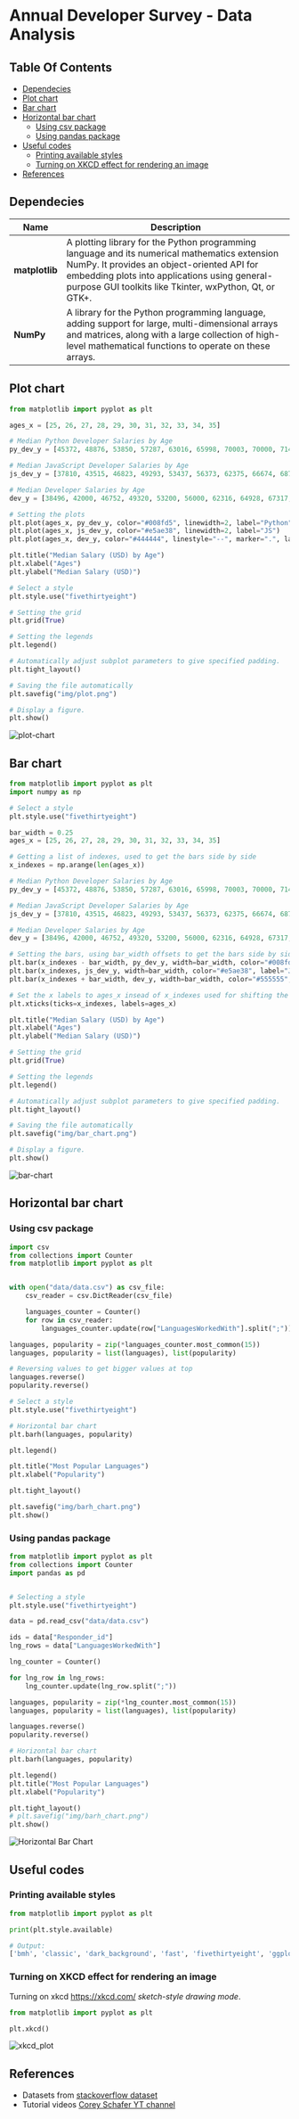 # Annual Developer Survey - Data Analysis  <!-- omit in toc -->

## Table Of Contents <!-- omit in toc -->

- [Dependecies](#dependecies)
- [Plot chart](#plot-chart)
- [Bar chart](#bar-chart)
- [Horizontal bar chart](#horizontal-bar-chart)
  - [Using csv package](#using-csv-package)
  - [Using pandas package](#using-pandas-package)
- [Useful codes](#useful-codes)
  - [Printing available styles](#printing-available-styles)
  - [Turning on XKCD effect for rendering an image](#turning-on-xkcd-effect-for-rendering-an-image)
- [References](#references)

## Dependecies

| Name           | Description                                                                                                                                                                                                                                            |
| -------------- | ------------------------------------------------------------------------------------------------------------------------------------------------------------------------------------------------------------------------------------------------------ |
| **matplotlib** | A plotting library for the Python programming language and its numerical mathematics extension NumPy. It provides an object-oriented API for embedding plots into applications using general-purpose GUI toolkits like Tkinter, wxPython, Qt, or GTK+. |
| **NumPy**      | A library for the Python programming language, adding support for large, multi-dimensional arrays and matrices, along with a large collection of high-level mathematical functions to operate on these arrays.                                         |

## Plot chart

```python
from matplotlib import pyplot as plt

ages_x = [25, 26, 27, 28, 29, 30, 31, 32, 33, 34, 35]

# Median Python Developer Salaries by Age
py_dev_y = [45372, 48876, 53850, 57287, 63016, 65998, 70003, 70000, 71496, 75370, 83640]

# Median JavaScript Developer Salaries by Age
js_dev_y = [37810, 43515, 46823, 49293, 53437, 56373, 62375, 66674, 68745, 68746, 74583]

# Median Developer Salaries by Age
dev_y = [38496, 42000, 46752, 49320, 53200, 56000, 62316, 64928, 67317, 68748, 73752]

# Setting the plots
plt.plot(ages_x, py_dev_y, color="#008fd5", linewidth=2, label="Python")
plt.plot(ages_x, js_dev_y, color="#e5ae38", linewidth=2, label="JS")
plt.plot(ages_x, dev_y, color="#444444", linestyle="--", marker=".", label="All Devs")

plt.title("Median Salary (USD) by Age")
plt.xlabel("Ages")
plt.ylabel("Median Salary (USD)")

# Select a style
plt.style.use("fivethirtyeight")

# Setting the grid
plt.grid(True)

# Setting the legends
plt.legend()

# Automatically adjust subplot parameters to give specified padding.
plt.tight_layout()

# Saving the file automatically
plt.savefig("img/plot.png")

# Display a figure.
plt.show()
```

![plot-chart]

## Bar chart

```python
from matplotlib import pyplot as plt
import numpy as np

# Select a style
plt.style.use("fivethirtyeight")

bar_width = 0.25
ages_x = [25, 26, 27, 28, 29, 30, 31, 32, 33, 34, 35]

# Getting a list of indexes, used to get the bars side by side
x_indexes = np.arange(len(ages_x))

# Median Python Developer Salaries by Age
py_dev_y = [45372, 48876, 53850, 57287, 63016, 65998, 70003, 70000, 71496, 75370, 83640]

# Median JavaScript Developer Salaries by Age
js_dev_y = [37810, 43515, 46823, 49293, 53437, 56373, 62375, 66674, 68745, 68746, 74583]

# Median Developer Salaries by Age
dev_y = [38496, 42000, 46752, 49320, 53200, 56000, 62316, 64928, 67317, 68748, 73752]

# Setting the bars, using bar_width offsets to get the bars side by side
plt.bar(x_indexes - bar_width, py_dev_y, width=bar_width, color="#008fd5", label="Python")
plt.bar(x_indexes, js_dev_y, width=bar_width, color="#e5ae38", label="JS")
plt.bar(x_indexes + bar_width, dev_y, width=bar_width, color="#555555", label="All Devs")

# Set the x labels to ages_x insead of x_indexes used for shifting the bars
plt.xticks(ticks=x_indexes, labels=ages_x)

plt.title("Median Salary (USD) by Age")
plt.xlabel("Ages")
plt.ylabel("Median Salary (USD)")

# Setting the grid
plt.grid(True)

# Setting the legends
plt.legend()

# Automatically adjust subplot parameters to give specified padding.
plt.tight_layout()

# Saving the file automatically
plt.savefig("img/bar_chart.png")

# Display a figure.
plt.show()
```

![bar-chart]

## Horizontal bar chart

### Using csv package

```python
import csv
from collections import Counter
from matplotlib import pyplot as plt


with open("data/data.csv") as csv_file:
    csv_reader = csv.DictReader(csv_file)

    languages_counter = Counter()
    for row in csv_reader:
        languages_counter.update(row["LanguagesWorkedWith"].split(";"))

languages, popularity = zip(*languages_counter.most_common(15))
languages, popularity = list(languages), list(popularity)

# Reversing values to get bigger values at top
languages.reverse()
popularity.reverse()

# Select a style
plt.style.use("fivethirtyeight")

# Horizontal bar chart
plt.barh(languages, popularity)

plt.legend()

plt.title("Most Popular Languages")
plt.xlabel("Popularity")

plt.tight_layout()

plt.savefig("img/barh_chart.png")
plt.show()
```

### Using pandas package

```python
from matplotlib import pyplot as plt
from collections import Counter
import pandas as pd


# Selecting a style
plt.style.use("fivethirtyeight")

data = pd.read_csv("data/data.csv")

ids = data["Responder_id"]
lng_rows = data["LanguagesWorkedWith"]

lng_counter = Counter()

for lng_row in lng_rows:
    lng_counter.update(lng_row.split(";"))

languages, popularity = zip(*lng_counter.most_common(15))
languages, popularity = list(languages), list(popularity)

languages.reverse()
popularity.reverse()

# Horizontal bar chart
plt.barh(languages, popularity)

plt.legend()
plt.title("Most Popular Languages")
plt.xlabel("Popularity")

plt.tight_layout()
# plt.savefig("img/barh_chart.png")
plt.show()
```

![Horizontal Bar Chart]

## Useful codes

### Printing available styles

```python
from matplotlib import pyplot as plt

print(plt.style.available)

# Output:
['bmh', 'classic', 'dark_background', 'fast', 'fivethirtyeight', 'ggplot', 'grayscale', 'seaborn-bright', 'seaborn-colorblind', 'seaborn-dark-palette', 'seaborn-dark', 'seaborn-darkgrid', 'seaborn-deep', 'seaborn-muted', 'seaborn-notebook', 'seaborn-paper', 'seaborn-pastel', 'seaborn-poster', 'seaborn-talk', 'seaborn-ticks', 'seaborn-white', 'seaborn-whitegrid', 'seaborn', 'Solarize_Light2', 'tableau-colorblind10', '_classic_test']
```

### Turning on XKCD effect for rendering an image

Turning on xkcd <https://xkcd.com/> _sketch-style drawing mode_.

```python
from matplotlib import pyplot as plt

plt.xkcd()
```

![xkcd_plot]

## References

- Datasets from [stackoverflow dataset](https://insights.stackoverflow.com/survey)
- Tutorial videos [Corey Schafer YT channel]

<!-- Links -->
[xkcd_plot]: https://i.ibb.co/s2swsDy/plot.png "XKCD Plot"
[plot-chart]: https://i.ibb.co/4WNks6Z/plot-chart.png "Plot chart"
[bar-chart]: https://i.ibb.co/Fm4mKX5/bar-chart.png "Bar chart"
[stackoverflow dataset]: https://insights.stackoverflow.com/survey "Stackoverflow dataset"
[Corey Schafer YT channel]: https://www.youtube.com/watch?v=nKxLfUrkLE8 "Corey Schafer"
[Horizontal Bar Chart]: https://i.ibb.co/TqmL02B/barh-chart.png "Horizontal Bar Chart"
